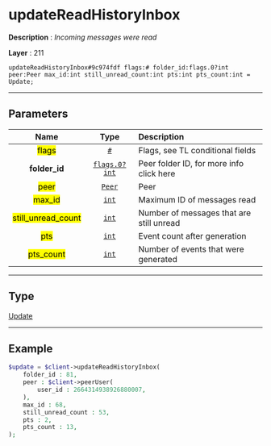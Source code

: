 # updateReadHistoryInbox

**Description** : *Incoming messages were read*

**Layer** : 211

```tl
updateReadHistoryInbox#9c974fdf flags:# folder_id:flags.0?int peer:Peer max_id:int still_unread_count:int pts:int pts_count:int = Update;
```

---

## Parameters

| Name | Type | Description |
| :---: | :---: | :--- |
| <mark>flags</mark> | [`#`](type/#) | Flags, see TL conditional fields |
| **folder_id** | [`flags.0?int`](type/int) | Peer folder ID, for more info click here |
| <mark>peer</mark> | [`Peer`](type/Peer) | Peer |
| <mark>max_id</mark> | [`int`](type/int) | Maximum ID of messages read |
| <mark>still_unread_count</mark> | [`int`](type/int) | Number of messages that are still unread |
| <mark>pts</mark> | [`int`](type/int) | Event count after generation |
| <mark>pts_count</mark> | [`int`](type/int) | Number of events that were generated |

---

## Type

[Update](type/Update)

---

## Example

```php
$update = $client->updateReadHistoryInbox(
	folder_id : 81,
	peer : $client->peerUser(
		user_id : 2664314938926880007,
	),
	max_id : 68,
	still_unread_count : 53,
	pts : 2,
	pts_count : 13,
);
```